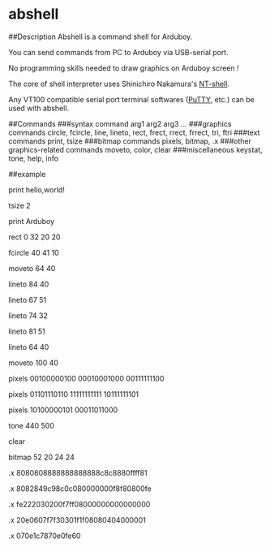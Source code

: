 # abshell
##Description
Abshell is a command shell for Arduboy.

You can send commands from PC to Arduboy via USB-serial port.

No programming skills needed to draw graphics on Arduboy screen !

The core of shell interpreter uses Shinichiro Nakamura's [NT-shell](http://www.cubeatsystems.com/ntshell/index.html).

Any VT100 compatible serial port terminal softwares ([PuTTY](http://www.putty.org/), etc.) can be used with abshell.

##Commands
###syntax
command arg1 arg2 arg3 ...
###graphics commands
circle, fcircle, line, lineto, rect, frect, rrect, frrect, tri, ftri
###text commands
print, tsize
###bitmap commands
pixels, bitmap, .x
###other graphics-related commands
moveto, color, clear
###miscellaneous
keystat, tone, help, info

##example

print hello,world!

tsize 2

print Arduboy

rect 0 32 20 20

fcircle 40 41 10


moveto 64 40

lineto 84 40

lineto 67 51

lineto 74 32

lineto 81 51

lineto 64 40


moveto 100 40

pixels 00100000100 00010001000 00111111100

pixels 01101110110 11111111111 10111111101

pixels 10100000101 00011011000 

tone 440 500


clear

bitmap 52 20 24 24

.x 8080808888888888888c8c8880ffff81

.x 8082849c98c0c080000000f8f80800fe

.x fe222030200f7ff08000000000000000

.x 20e0607f7f30301f1f08080404000001

.x 070e1c7870e0fe60
